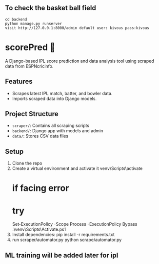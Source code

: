 
## To check the basket ball field
    cd backend
    python manage.py runserver
    visit http://127.0.0.1:8000/admin default user: kivous pass:kivous
    
# scorePred 🏏

A Django-based IPL score prediction and data analysis tool using scraped data from ESPNcricinfo.

## Features
- Scrapes latest IPL match, batter, and bowler data.
- Imports scraped data into Django models.

## Project Structure
- `scraper/`: Contains all scraping scripts
- `backend/`: Django app with models and admin
- `data/`: Stores CSV data files

## Setup
1. Clone the repo
2. Create a virtual environment and activate it
    venv\Scripts\activate    
    # if facing error
    # try
    Set-ExecutionPolicy -Scope Process -ExecutionPolicy Bypass
    .\venv\Scripts\Activate.ps1
3. Install dependencies:
    pip install -r requirements.txt
4. run scraper/automator.py
    python scrape/automator.py

## ML training will be added later for ipl


